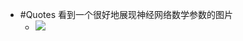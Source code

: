 - #Quotes 看到一个很好地展现神经网络数学参数的图片
	- ![](https://image-host-1255524710.cos.ap-beijing.myqcloud.com/img/20220403122748.png)